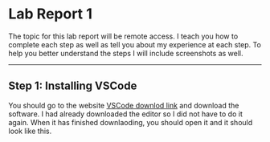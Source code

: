 # Lab Report 1
The topic for this lab report will be remote access. I teach you how to complete each step as well as tell you about my experience at each step. To help you better understand the steps I will include screenshots as well.
___
## Step 1: Installing VSCode
You should go to the website [VSCode downlod link](https://code.visualstudio.com/) and download the software. I had already downloaded the editor so I did not have to do it again. When it has finished downlaoding, you should open it and it should look like this. 
